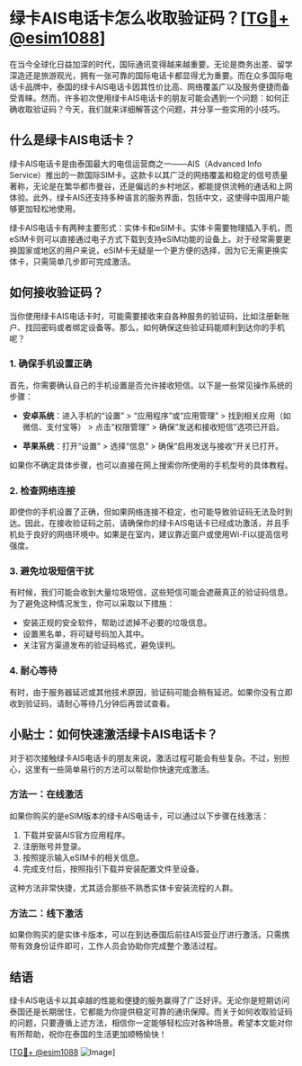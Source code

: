 # 绿卡AIS电话卡怎么收取验证码？[[TG💪+ @esim1088](https://t.me/s/esim1088)]

在当今全球化日益加深的时代，国际通讯变得越来越重要。无论是商务出差、留学深造还是旅游观光，拥有一张可靠的国际电话卡都显得尤为重要。而在众多国际电话卡品牌中，泰国的绿卡AIS电话卡因其性价比高、网络覆盖广以及服务便捷而备受青睐。然而，许多初次使用绿卡AIS电话卡的朋友可能会遇到一个问题：如何正确收取验证码？今天，我们就来详细解答这个问题，并分享一些实用的小技巧。

## 什么是绿卡AIS电话卡？

绿卡AIS电话卡是由泰国最大的电信运营商之一——AIS（Advanced Info Service）推出的一款国际SIM卡。这款卡以其广泛的网络覆盖和稳定的信号质量著称，无论是在繁华都市曼谷，还是偏远的乡村地区，都能提供流畅的通话和上网体验。此外，绿卡AIS还支持多种语言的服务界面，包括中文，这使得中国用户能够更加轻松地使用。

绿卡AIS电话卡有两种主要形式：实体卡和eSIM卡。实体卡需要物理插入手机，而eSIM卡则可以直接通过电子方式下载到支持eSIM功能的设备上。对于经常需要更换国家或地区的用户来说，eSIM卡无疑是一个更方便的选择，因为它无需更换实体卡，只需简单几步即可完成激活。

## 如何接收验证码？

当你使用绿卡AIS电话卡时，可能需要接收来自各种服务的验证码，比如注册新账户、找回密码或者绑定设备等。那么，如何确保这些验证码能顺利到达你的手机呢？

### 1. 确保手机设置正确

首先，你需要确认自己的手机设置是否允许接收短信。以下是一些常见操作系统的步骤：

- **安卓系统**：进入手机的“设置” > “应用程序”或“应用管理” > 找到相关应用（如微信、支付宝等） > 点击“权限管理” > 确保“发送和接收短信”选项已开启。
  
- **苹果系统**：打开“设置” > 选择“信息” > 确保“启用发送与接收”开关已打开。

如果你不确定具体步骤，也可以直接在网上搜索你所使用的手机型号的具体教程。

### 2. 检查网络连接

即使你的手机设置了正确，但如果网络连接不稳定，也可能导致验证码无法及时到达。因此，在接收验证码之前，请确保你的绿卡AIS电话卡已经成功激活，并且手机处于良好的网络环境中。如果是在室内，建议靠近窗户或使用Wi-Fi以提高信号强度。

### 3. 避免垃圾短信干扰

有时候，我们可能会收到大量垃圾短信，这些短信可能会遮蔽真正的验证码信息。为了避免这种情况发生，你可以采取以下措施：

- 安装正规的安全软件，帮助过滤掉不必要的垃圾信息。
- 设置黑名单，将可疑号码加入其中。
- 关注官方渠道发布的验证码格式，避免误判。

### 4. 耐心等待

有时，由于服务器延迟或其他技术原因，验证码可能会稍有延迟。如果你没有立即收到验证码，请耐心等待几分钟后再尝试查看。

## 小贴士：如何快速激活绿卡AIS电话卡？

对于初次接触绿卡AIS电话卡的朋友来说，激活过程可能会有些复杂。不过，别担心，这里有一些简单易行的方法可以帮助你快速完成激活。

### 方法一：在线激活

如果你购买的是eSIM版本的绿卡AIS电话卡，可以通过以下步骤在线激活：

1. 下载并安装AIS官方应用程序。
2. 注册账号并登录。
3. 按照提示输入eSIM卡的相关信息。
4. 完成支付后，按照指引下载并安装配置文件至设备。

这种方法非常快捷，尤其适合那些不熟悉实体卡安装流程的人群。

### 方法二：线下激活

如果你购买的是实体卡版本，可以在到达泰国后前往AIS营业厅进行激活。只需携带有效身份证件即可，工作人员会协助你完成整个激活过程。

## 结语

绿卡AIS电话卡以其卓越的性能和便捷的服务赢得了广泛好评。无论你是短期访问泰国还是长期居住，它都能为你提供稳定可靠的通讯保障。而关于如何收取验证码的问题，只要遵循上述方法，相信你一定能够轻松应对各种场景。希望本文能对你有所帮助，祝你在泰国的生活更加顺畅愉快！

[[TG💪+ @esim1088](https://t.me/s/esim1088) ![Image](https://i.postimg.cc/4NQfJmqS/Snipaste-2025-05-13-00-14-12.png)]